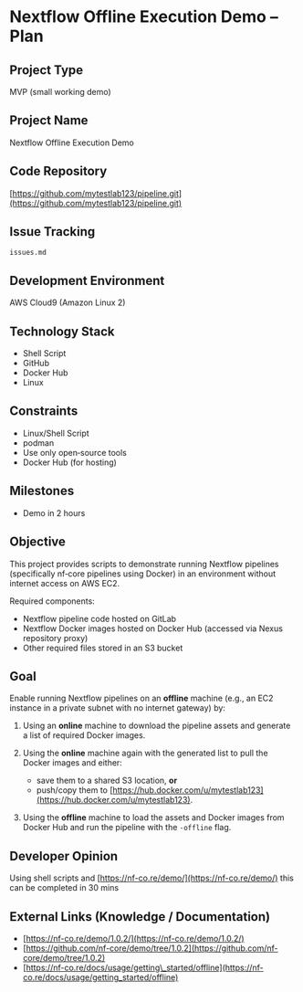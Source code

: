 # Nextflow Offline Execution Demo – Plan

## Project Type

MVP (small working demo)

## Project Name

Nextflow Offline Execution Demo

## Code Repository

[https://github.com/mytestlab123/pipeline.git](https://github.com/mytestlab123/pipeline.git)

## Issue Tracking

`issues.md`

## Development Environment

AWS Cloud9 (Amazon Linux 2)

## Technology Stack

* Shell Script
* GitHub
* Docker Hub
* Linux

## Constraints

* Linux/Shell Script
* podman
* Use only open‑source tools
* Docker Hub (for hosting)

## Milestones

* Demo in 2 hours

## Objective

This project provides scripts to demonstrate running Nextflow pipelines (specifically nf‑core pipelines using Docker) in an environment without internet access on AWS EC2.

Required components:

* Nextflow pipeline code hosted on GitLab
* Nextflow Docker images hosted on Docker Hub (accessed via Nexus repository proxy)
* Other required files stored in an S3 bucket

## Goal

Enable running Nextflow pipelines on an **offline** machine (e.g., an EC2 instance in a private subnet with no internet gateway) by:

1. Using an **online** machine to download the pipeline assets and generate a list of required Docker images.
2. Using the **online** machine again with the generated list to pull the Docker images and either:

   * save them to a shared S3 location, **or**
   * push/copy them to [https://hub.docker.com/u/mytestlab123](https://hub.docker.com/u/mytestlab123).
3. Using the **offline** machine to load the assets and Docker images from Docker Hub and run the pipeline with the `-offline` flag.

## Developer Opinion

Using shell scripts and [https://nf-co.re/demo/](https://nf-co.re/demo/) this can be completed in 30 mins

## External Links (Knowledge / Documentation)

* [https://nf-co.re/demo/1.0.2/](https://nf-co.re/demo/1.0.2/)
* [https://github.com/nf-core/demo/tree/1.0.2](https://github.com/nf-core/demo/tree/1.0.2)
* [https://nf-co.re/docs/usage/getting\_started/offline](https://nf-co.re/docs/usage/getting_started/offline)

